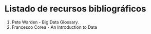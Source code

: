 # Listado de recursos bibliográficos

1. Pete Warden - Big Data Glossary.
2. Francesco Corea - An Introduction to Data
